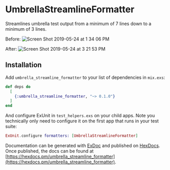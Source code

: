 # UmbrellaStreamlineFormatter

Streamlines umbrella test output from a minimum of 7 lines down to a minimum of 3 lines.

Before:
![Screen Shot 2019-05-24 at 1 34 06 PM](https://user-images.githubusercontent.com/8557871/58346383-c3c88200-7e28-11e9-828a-0ef17c54fe71.png)

After:
![Screen Shot 2019-05-24 at 3 21 53 PM](https://user-images.githubusercontent.com/8557871/58351815-d7c7b000-7e37-11e9-9024-b3e098df8a3f.png)


## Installation

Add `umbrella_streamline_formatter` to your list of dependencies in `mix.exs`:

```elixir
def deps do
  [
    {:umbrella_streamline_formatter, "~> 0.1.0"}
  ]
end
```

And configure ExUnit in `test_helpers.exs` on your child apps. Note you technically only need to configure it on the first app that runs in your test suite:

```elixir
ExUnit.configure formatters: [UmbrellaStreamlineFormatter]
```

Documentation can be generated with [ExDoc](https://github.com/elixir-lang/ex_doc)
and published on [HexDocs](https://hexdocs.pm). Once published, the docs can
be found at [https://hexdocs.pm/umbrella_streamline_formatter](https://hexdocs.pm/umbrella_streamline_formatter).

